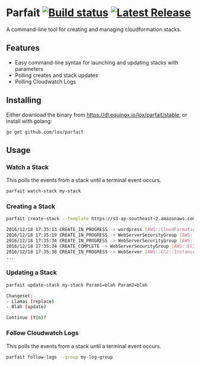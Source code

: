 Parfait [![Build status](https://badge.buildkite.com/626907f71e5a0fde836085a4aa28d1b22ee36be71d5b88f476.svg)](https://buildkite.com/lox/parfait) [![Latest Release](https://img.shields.io/github/release/lox/parfait.svg)](https://github.com/lox/parfait/releases)
=======

A command-line tool for creating and managing cloudformation stacks. 

## Features 

 * Easy command-line syntax for launching and updating stacks with parameters
 * Polling creates and stack updates
 * Polling Cloudwatch Logs

## Installing

Either download the binary from https://dl.equinox.io/lox/parfait/stable, or install with golang:

```
go get github.com/lox/parfait
```

## Usage

### Watch a Stack

This polls the events from a stack until a terminal event occurs.

```bash
parfait watch-stack my-stack
```

### Creating a Stack

```bash
parfait create-stack --template https://s3-ap-southeast-2.amazonaws.com/cloudformation-templates-ap-southeast-2/WordPress_Single_Instance.template wordpress Param1=blah Param2=blah

2016/12/18 17:35:13 CREATE_IN_PROGRESS -> wordpress [AWS::CloudFormation::Stack] => "User Initiated"
2016/12/18 17:35:19 CREATE_IN_PROGRESS -> WebServerSecurityGroup [AWS::EC2::SecurityGroup] 
2016/12/18 17:35:34 CREATE_IN_PROGRESS -> WebServerSecurityGroup [AWS::EC2::SecurityGroup] => "Resource creation Initiated"
2016/12/18 17:35:34 CREATE_COMPLETE -> WebServerSecurityGroup [AWS::EC2::SecurityGroup] 
2016/12/18 17:35:38 CREATE_IN_PROGRESS -> WebServer [AWS::EC2::Instance] 
...
```

### Updating a Stack

```bash
parfait update-stack my-stack Param1=blah Param2=blah

Changeset:
- Llamas (replace)
- Blah (update)

Continue (Y|n)?
```

### Follow Cloudwatch Logs

This polls the events from a stack until a terminal event occurs.

```bash
parfait follow-logs --group my-log-group
```

